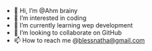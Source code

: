 - 👋 Hi, I’m @Ahm brainy
- 👀 I’m interested in coding
- 🌱 I’m currently learning wep development
- 💞️ I’m looking to collaborate on GitHub
- 📫 How to reach me @blessnatha@gmail.com


<!---
brainy001/brainy001 is a ✨ special ✨ repository because its `README.md` (this file) appears on your GitHub profile.
You can click the Preview link to take a look at your changes.
--->
